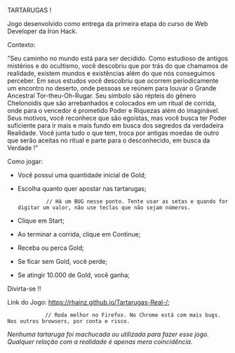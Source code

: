 TARTARUGAS !

Jogo desenvolvido como entrega da primeira etapa do curso de Web Developer da Iron Hack.

Contexto:

"Seu caminho no mundo está para ser decidido. Como estudioso de antigos mistérios e do ocultismo, você descobriu que por trás do que chamamos de realidade, existem mundos e existências além do que nós conseguimos perceber. 
Em seus estudos você descobriu que ocorrem periodicamente um encontro no deserto, onde pessoas se reúnem para louvar o Grande Ancestral Tor-theu-Oh-Rugar. Seu símbolo são répteis do gênero Chelonoidis que são arrebanhados e colocados em um ritual de corrida, onde para o vencedor é prometido Poder e Riquezas além do imaginável. 
Seus motivos, você reconhece que são egoístas, mas você busca ter Poder suficiente para ir mais e mais fundo em busca dos segredos da verdadeira Realidade.
Você junta tudo o que tem, troca por antigas moedas de outro que serão aceitas no ritual e parte para o desconhecido, em busca da Verdade !"

Como jogar:

  - Você possui uma quantidade inicial de Gold;
  - Escolha quanto quer apostar nas tartarugas;
              
                 // Há um BUG nesse ponto. Tente usar as setas e quando for digitar um valor, não use teclas que não sejam números.
  
  - Clique em Start;        
  - Ao terminar a corrida, clique em Continue;
  - Receba ou perca Gold;
  - Se ficar sem Gold, você perde;
  - Se atingir 10.000 de Gold, você ganha;

  Divirta-se !!
  
  Link do Jogo: https://rhainz.github.io/Tartarugas-Real-/;        
  
                // Roda melhor no Firefox. No Chrome está com mais bugs. Nos outros browsers, por conta e risco.
  
  
  *Nenhuma tartaruga foi machucada ou utilizada para fazer esse jogo. Qualquer relação com a realidade é apenas mera coincidência.*
  
